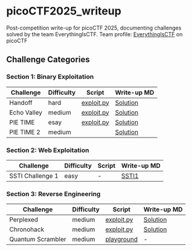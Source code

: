 # picoCTF2025_writeup
Post-competition write-up for picoCTF 2025, documenting challenges solved by the team EverythingIsCTF.
Team profile: [EverythingIsCTF](https://play.picoctf.org/teams/14333) on picoCTF

## Challenge Categories

### Section 1: Binary Exploitation

| Challenge   | Difficulty | Script                                                                      | Write-up MD                                                        |
|-------------|------------|-----------------------------------------------------------------------------|-------------------------------------------------------------------|
| Handoff     | hard       | [exploit.py](./binary_exploiration/Handoff[hard]/exploit.py)                | [Solution](./binary_exploiration/Handoff[hard]/solution.md)         |
| Echo Valley | medium     | [exploit.py](./binary_exploiration/Echo_valley[medium]/exploit.py)          | [Solution](./binary_exploiration/Echo_valley[medium]/solution.md)   |
| PIE TIME    | esay       | [exploit.py](./binary_exploiration/PIE_time[esay]/exploit.py)              | [Solution](./binary_exploiration/PIE_time[esay]/solution.md)        |
| PIE TIME 2  | medium     |            | [Solution](./binary_exploiration/PIE_time2[medium]/solution.md)     |

### Section 2: Web Exploitation

| Challenge          | Difficulty | Script | Write-up MD                      |
|--------------------|------------|--------|----------------------------------|
| SSTI Challenge 1   | easy       | -      | [SSTI1](./web/SSTI_Series/SSTI1.md) |

### Section 3: Reverse Engineering

| Challenge   | Difficulty | Script                                                          | Write-up MD                                                          |
|-------------|------------|----------------------------------------------------------------|----------------------------------------------------------------------|
| Perplexed   | medium     | [exploit.py](./reverse_engineering/perplexed[medium]/exploit.py)   | [Solution](./reverse_engineering/perplexed[medium]/solution.md)       |
| Chronohack  | medium     | [exploit.py](./reverse_engineering/chronohack[medium]/exploit.py)  | [Solution](./reverse_engineering/chronohack[medium]/solution.md)        |
| Quantum Scrambler | medium | [playground](./reverse_engineering/quantum[medium]/playground.py) | -
